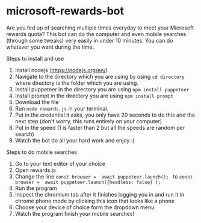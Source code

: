 # microsoft-rewards-bot
Are you fed up of searching multiple times everyday to meet your Microsoft rewards quota? This bot can do the computer and even mobile searches (through some tweaks) very easily in under 10 minutes. You can do whatever you want during the time.

Steps to install and use
1. Install nodejs (https://nodejs.org/en/)
2. Navigate to the directory which you are using by using `cd directory` where directory is the folder which you are using.
3. Install puppeteer in the directory you are using 
`npm install puppeteer`
4. Install prompt in the directory you are using 
`npm install prompt`
5. Download the file
6. Run `node rewards.js` in your terminal.
7. Put in the credential it asks, you only have 20 seconds to do this and the next step (don't worry, this runs entirely on your computer)
8. Put in the speed (1 is faster than 2 but all the speeds are random per search)
9. Watch the bot do all your hard work and enjoy :)

Steps to do mobile searches
1. Go to your text editor of your choice
2. Open rewards.js
3. Change the line `const browser =  await puppeteer.launch(); ` to  `const browser =  await puppeteer.launch({headless: false} );` 
4. Run the program
5. Inspect the chromium tab after it finishes logging you in and run it in chrome phone mode by clicking this icon that looks like a phone
6. Choose your device of choice form the dropdown menu
7. Watch the program finish your mobile searches!

